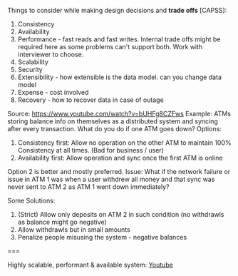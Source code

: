 Things to consider while making design decisions and **trade offs** [CAPSS]:
1. Consistency
2. Availability
3. Performance - fast reads and fast writes. Internal trade offs might be required here as some problems can't support both. Work with interviewer to choose.
3. Scalability
4. Security
5. Extensibility - how extensible is the data model. can you change data model
6. Expense - cost involved 
7. Recovery - how to recover data in case of outage


Source: https://www.youtube.com/watch?v=bUHFg8CZFws
Example: ATMs storing balance info on themselves as a distributed system and syncing after every transaction. What do you do if one ATM goes down?
Options:
1. Consistency first: Allow no operation on the other ATM to maintain 100% Consistency at all times. (Bad for business / user)
2. Availability first: Allow operation and sync once the first ATM is online

Option 2 is better and mostly preferred. Issue:
What if the network failure or issue in ATM 1 was when a user withdrew all money and that sync was never sent to ATM 2 as ATM 1 went down immediately?

Some Solutions:
1. (Strict) Allow only deposits on ATM 2 in such condition (no withdrawls as balance might go negative)
2. Allow withdrawls but in small amounts
3. Penalize people misusing the system - negative balances

===

Highly scalable, performant & available system: [Youtube](images/Youtube.png)
